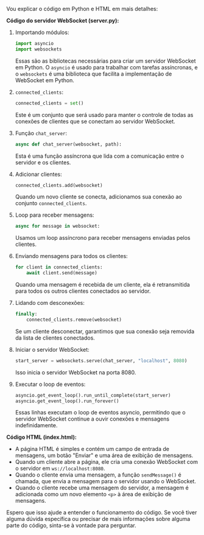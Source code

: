 Vou explicar o código em Python e HTML em mais detalhes:

**Código do servidor WebSocket (server.py):**

1. Importando módulos:
   ```python
   import asyncio
   import websockets
   ```
   Essas são as bibliotecas necessárias para criar um servidor WebSocket em Python. O `asyncio` é usado para trabalhar com tarefas assíncronas, e o `websockets` é uma biblioteca que facilita a implementação de WebSocket em Python.

3. `connected_clients`:
   ```python
   connected_clients = set()
   ```
   Este é um conjunto que será usado para manter o controle de todas as conexões de clientes que se conectam ao servidor WebSocket.

4. Função `chat_server`:
   ```python
   async def chat_server(websocket, path):
   ```
   Esta é uma função assíncrona que lida com a comunicação entre o servidor e os clientes.

5. Adicionar clientes:
   ```python
   connected_clients.add(websocket)
   ```
   Quando um novo cliente se conecta, adicionamos sua conexão ao conjunto `connected_clients`.

6. Loop para receber mensagens:
   ```python
   async for message in websocket:
   ```
   Usamos um loop assíncrono para receber mensagens enviadas pelos clientes.

7. Enviando mensagens para todos os clientes:
   ```python
   for client in connected_clients:
       await client.send(message)
   ```
   Quando uma mensagem é recebida de um cliente, ela é retransmitida para todos os outros clientes conectados ao servidor.

8. Lidando com desconexões:
   ```python
   finally:
       connected_clients.remove(websocket)
   ```
   Se um cliente desconectar, garantimos que sua conexão seja removida da lista de clientes conectados.

10. Iniciar o servidor WebSocket:
    ```python
    start_server = websockets.serve(chat_server, "localhost", 8080)
    ```
    Isso inicia o servidor WebSocket na porta 8080.

11. Executar o loop de eventos:
    ```python
    asyncio.get_event_loop().run_until_complete(start_server)
    asyncio.get_event_loop().run_forever()
    ```
    Essas linhas executam o loop de eventos asyncio, permitindo que o servidor WebSocket continue a ouvir conexões e mensagens indefinidamente.

**Código HTML (index.html):**

- A página HTML é simples e contém um campo de entrada de mensagens, um botão "Enviar" e uma área de exibição de mensagens.
- Quando um cliente abre a página, ele cria uma conexão WebSocket com o servidor em `ws://localhost:8080`.
- Quando o cliente envia uma mensagem, a função `sendMessage()` é chamada, que envia a mensagem para o servidor usando o WebSocket.
- Quando o cliente recebe uma mensagem do servidor, a mensagem é adicionada como um novo elemento `<p>` à área de exibição de mensagens.

Espero que isso ajude a entender o funcionamento do código. Se você tiver alguma dúvida específica ou precisar de mais informações sobre alguma parte do código, sinta-se à vontade para perguntar.